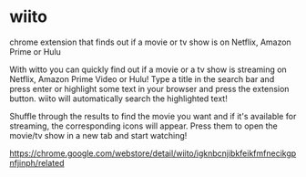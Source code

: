 # wiito
chrome extension that finds out if a movie or tv show is on Netflix, Amazon Prime or Hulu

With witto you can quickly find out if a movie or a tv show is streaming on Netflix, Amazon Prime Video or Hulu! Type a title in 
the search bar and press enter or highlight some text in your browser and press the extension button. wiito will automatically search the highlighted text!

Shuffle through the results to find the movie you want and if it's available for streaming, the corresponding icons will appear. 
Press them to open the movie/tv show in a new tab and start watching!

https://chrome.google.com/webstore/detail/wiito/igknbcnjibkfeikfmfnecikgpnfjinph/related
